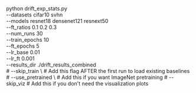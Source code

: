 python drift_exp_stats.py \
    --datasets cifar10 svhn \
    --models resnet18 densenet121 resnext50 \
    --ft_ratios 0.1 0.2 0.3 \
    --num_runs 30 \
    --train_epochs 10 \
    --ft_epochs 5 \
    --lr_base 0.01 \
    --lr_ft 0.001 \
    --results_dir ./drift_results_combined \
    # --skip_train \  # Add this flag AFTER the first run to load existing baselines
    # --use_pretrained \ # Add this if you want ImageNet pretraining
    # --skip_viz # Add this if you don't need the visualization plots

